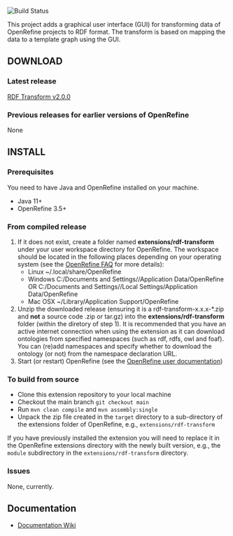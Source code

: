 ![Build Status](https://github.com/AtesComp/rdf-transform/workflows/Java%20CI%20with%20Maven/badge.svg)

This project adds a graphical user interface (GUI) for transforming data of OpenRefine projects to RDF format. The transform is based on mapping the data to a template graph using the GUI.

## DOWNLOAD

### Latest release

[RDF Transform v2.0.0](https://github.com/AtesComp/rdf-transform/releases/download/v2.0.0/rdf-transform-2.0.0.zip)

### Previous releases for earlier versions of OpenRefine

None

## INSTALL

### Prerequisites

You need to have Java and OpenRefine installed on your machine.
  * Java 11+
  * OpenRefine 3.5+

### From compiled release

1. If it does not exist, create a folder named **extensions/rdf-transform** under your user workspace directory for OpenRefine. The workspace should be located in the following places depending on your operating system (see the [OpenRefine FAQ](https://github.com/OpenRefine/OpenRefine/wiki/FAQ-Where-Is-Data-Stored) for more details):
    * Linux ~/.local/share/OpenRefine
    * Windows C:/Documents and Settings/<user>/Application Data/OpenRefine OR C:/Documents and Settings/<user>/Local Settings/Application Data/OpenRefine
    * Mac OSX ~/Library/Application Support/OpenRefine
2. Unzip the downloaded release (ensuring it is a rdf-transform-x.x.x-*.zip and **not** a source code .zip or tar.gz) into the **extensions/rdf-transform** folder (within the diretory of step 1).
It is recommended that you have an active internet connection when using the extension as it can download ontologies from specified namespaces (such as rdf, rdfs, owl and foaf). You can (re)add namespaces and specify whether to download the ontology (or not) from the namespace declaration URL.
3. Start (or restart) OpenRefine (see the [OpenRefine user documentation](https://github.com/OpenRefine/OpenRefine/wiki/Installation-Instructions#release-version))

### To build from source
- Clone this extension repository to your local machine
- Checkout the main branch `git checkout main`
- Run `mvn clean compile` and `mvn assembly:single`
- Unpack the zip file created in the `target` directory to a sub-directory of the extensions folder of OpenRefine, e.g., `extensions/rdf-transform`

If you have previously installed the extension you will need to replace it in the OpenRefine extensions directory with the newly built version, e.g., the `module` subdirectory in the `extensions/rdf-transform` directory.

### Issues
None, currently.

## Documentation
* [Documentation Wiki](https://github.com/AtesComp/rdf-transform/wiki)
